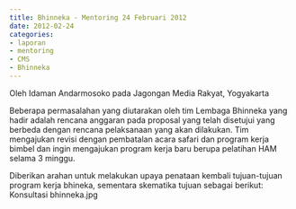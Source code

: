 ```yaml
---
title: Bhinneka - Mentoring 24 Februari 2012
date: 2012-02-24
categories:
- laporan
- mentoring
- CMS
- Bhinneka
---
```


Oleh Idaman Andarmosoko pada Jagongan Media Rakyat, Yogyakarta

Beberapa permasalahan yang diutarakan oleh tim Lembaga Bhinneka yang hadir adalah rencana anggaran pada proposal yang telah disetujui yang berbeda dengan rencana pelaksanaan yang akan dilakukan. Tim mengajukan revisi dengan pembatalan acara safari dan program kerja bimbel dan ingin mengajukan program kerja baru berupa pelatihan HAM selama 3 minggu.

Diberikan arahan untuk melakukan upaya penataan kembali tujuan-tujuan program kerja bhineka, sementara skematika tujuan sebagai berikut:
Konsultasi bhinneka.jpg
